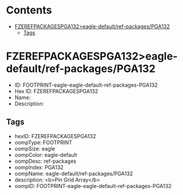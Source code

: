 



Contents
========

* [FZEREFPACKAGESPGA132>eagle-default/ref-packages/PGA132](#fzerefpackagespga132eagle-defaultref-packagespga132)
	* [Tags](#tags)

# FZEREFPACKAGESPGA132>eagle-default/ref-packages/PGA132

- ID: FOOTPRINT-eagle-eagle-default-ref-packages-PGA132
- Hex ID: FZEREFPACKAGESPGA132
- Name: 
- Description: 

## Tags

- hexID: FZEREFPACKAGESPGA132
- oompType: FOOTPRINT
- oompSize: eagle
- oompColor: eagle-default
- oompDesc: ref-packages
- oompIndex: PGA132
- oompName: eagle-default/ref-packages/PGA132
- description: &lt;b&gt;Pin Grid Array&lt;/b&gt;
- oompID: FOOTPRINT-eagle-eagle-default-ref-packages-PGA132
